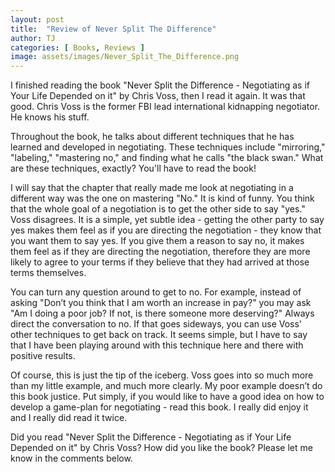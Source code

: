 ```yaml
---
layout: post
title:  "Review of Never Split The Difference"
author: TJ
categories: [ Books, Reviews ]
image: assets/images/Never_Split_The_Difference.png
---
```


I finished reading the book "Never Split the Difference - Negotiating as if Your Life Depended on it" by Chris Voss, then I read it again. It was that good. Chris Voss is the former FBI lead international kidnapping negotiator. He knows his stuff.

Throughout the book, he talks about different techniques that he has learned and developed in negotiating. These techniques include "mirroring," "labeling," "mastering no," and finding what he calls "the black swan." What are these techniques, exactly? You'll have to read the book!

I will say that the chapter that really made me look at negotiating in a different way was the one on mastering "No." It is kind of funny. You think that the whole goal of a negotiation is to get the other side to say "yes." Voss disagrees. It is a simple, yet subtle idea - getting the other party to say yes makes them feel as if you are directing the negotiation - they know that you want them to say yes. If you give them a reason to say no, it makes them feel as if they are directing the negotiation, therefore they are more likely to agree to your terms if they believe that they had arrived at those terms themselves.

You can turn any question around to get to no. For example, instead of asking "Don’t you think that I am worth an increase in pay?" you may ask "Am I doing a poor job? If not, is there someone more deserving?" Always direct the conversation to no. If that goes sideways, you can use Voss' other techniques to get back on track. It seems simple, but I have to say that I have been playing around with this technique here and there with positive results.

Of course, this is just the tip of the iceberg. Voss goes into so much more than my little example, and much more clearly. My poor example doesn’t do this book justice.  Put simply, if you would like to have a good idea on how to develop a game-plan for negotiating - read this book. I really did enjoy it and I really did read it twice. 

Did you read "Never Split the Difference - Negotiating as if Your Life Depended on it" by Chris Voss? How did you like the book? Please let me know in the comments below.
